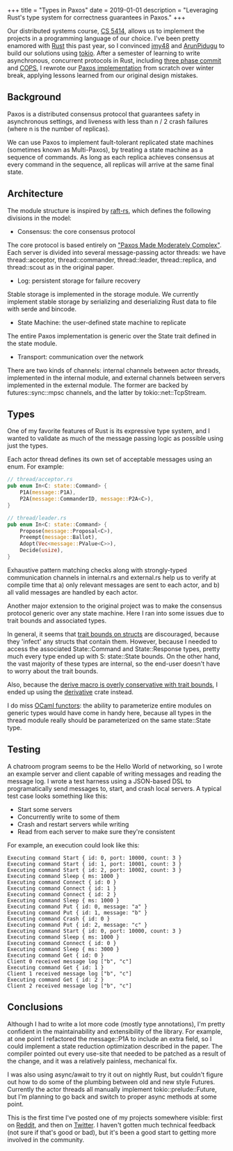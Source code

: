 +++
title = "Types in Paxos"
date = 2019-01-01
description = "Leveraging Rust's type system for correctness guarantees in Paxos."
+++

Our distributed systems course, [CS 5414][1], allows us to implement the projects
in a programming language of our choice. I've been pretty enamored with [Rust][2] this
past year, so I convinced [jmy48][3] and [ArunPidugu][4] to build our solutions
using [tokio][5]. After a semester of learning to write asynchronous, concurrent
protocols in Rust, including [three phase commit][6] and [COPS][7], I rewrote our
[Paxos implementation][8] from scratch over winter break, applying lessons 
learned from our original design mistakes.

## Background

Paxos is a distributed consensus protocol that guarantees safety in asynchronous
settings, and liveness with less than n / 2 crash failures (where n is the
number of replicas).

We can use Paxos to implement fault-tolerant replicated state machines (sometimes
known as Multi-Paxos), by treating a state machine as a sequence of commands.
As long as each replica achieves consensus at every command in the sequence,
all replicas will arrive at the same final state.

## Architecture

The module structure is inspired by [raft-rs][9], which defines the following
divisions in the model:

- Consensus: the core consensus protocol

The core protocol is based entirely on ["Paxos Made Moderately Complex"][10].
Each server is divided into several message-passing actor threads: we have
thread::acceptor, thread::commander, thread::leader, thread::replica,
and thread::scout as in the original paper.

- Log: persistent storage for failure recovery

Stable storage is implemented in the storage module. We currently
implement stable storage by serializing and deserializing Rust data
to file with serde and bincode.

- State Machine: the user-defined state machine to replicate

The entire Paxos implementation is generic over the State trait defined
in the state module.

- Transport: communication over the network

There are two kinds of channels: internal channels between actor threads,
implemented in the internal module, and external channels between servers
implemented in the external module. The former are backed by futures::sync::mpsc
channels, and the latter by tokio::net::TcpStream.

## Types

One of my favorite features of Rust is its expressive type system, and I wanted
to validate as much of the message passing logic as possible using just the types.

Each actor thread defines its own set of acceptable messages using an enum. For
example:

```rust
// thread/acceptor.rs
pub enum In<C: state::Command> {
    P1A(message::P1A),
    P2A(message::CommanderID, message::P2A<C>),
}
```

```rust
// thread/leader.rs
pub enum In<C: state::Command> {
    Propose(message::Proposal<C>),
    Preempt(message::Ballot),
    Adopt(Vec<message::PValue<C>>),
    Decide(usize),
}
```

Exhaustive pattern matching checks along with strongly-typed communication
channels in internal.rs and external.rs help us to verify at compile time
that a) only relevant messages are sent to each actor, and b) all valid 
messages are handled by each actor.

Another major extension to the original project was to make the consensus
protocol generic over any state machine. Here I ran into some issues due to
trait bounds and associated types.

In general, it seems that [trait bounds on structs][11] are discouraged,
because they 'infect' any structs that contain them. However, because
I needed to access the associated State::Command and State::Response
types, pretty much every type ended up with S: state::State bounds.
On the other hand, the vast majority of these types are internal, so the
end-user doesn't have to worry about the trait bounds.

Also, because the [derive macro is overly conservative with trait bounds][12],
I ended up using the [derivative][13] crate instead.

I do miss [OCaml functors][14]: the ability to parameterize entire modules
on generic types would have come in handy here, because all types in
the thread module really should be parameterized on the same state::State
type.

## Testing

A chatroom program seems to be the Hello World of networking, so I wrote an
example server and client capable of writing messages and reading the message log.
I wrote a test harness using a JSON-based DSL to programatically send messages
to, start, and crash local servers. A typical test case looks something like
this:

- Start some servers
- Concurrently write to some of them
- Crash and restart servers while writing
- Read from each server to make sure they're consistent

For example, an execution could look like this:

```
Executing command Start { id: 0, port: 10000, count: 3 }
Executing command Start { id: 1, port: 10001, count: 3 }
Executing command Start { id: 2, port: 10002, count: 3 }
Executing command Sleep { ms: 1000 }
Executing command Connect { id: 0 }
Executing command Connect { id: 1 }
Executing command Connect { id: 2 }
Executing command Sleep { ms: 1000 }
Executing command Put { id: 0, message: "a" }
Executing command Put { id: 1, message: "b" }
Executing command Crash { id: 0 }
Executing command Put { id: 2, message: "c" }
Executing command Start { id: 0, port: 10000, count: 3 }
Executing command Sleep { ms: 1000 }
Executing command Connect { id: 0 }
Executing command Sleep { ms: 3000 }
Executing command Get { id: 0 }
Client 0 received message log ["b", "c"]
Executing command Get { id: 1 }
Client 1 received message log ["b", "c"]
Executing command Get { id: 2 }
Client 2 received message log ["b", "c"]
```

## Conclusions

Although I had to write a lot more code (mostly type annotations), I'm
pretty confident in the maintainability and extensibility of the library.
For example, at one point I refactored the message::P1A to include
an extra field, so I could implement a state reduction optimization
described in the paper. The compiler pointed out every use-site that
needed to be patched as a result of the change, and it was a relatively
painless, mechanical fix.

I was also using async/await to try it out on nightly Rust, but couldn't
figure out how to do some of the plumbing between old and new style Futures.
Currently the actor threads all manually implement tokio::prelude::Future,
but I'm planning to go back and switch to proper async methods at some point. 

This is the first time I've posted one of my projects somewhere visible: first
on [Reddit][15], and then on [Twitter][16]. I haven't gotten much technical
feedback (not sure if that's good or bad), but it's been a good start to
getting more involved in the community.

[1]: http://www.cs.cornell.edu/courses/cs5414/2018fa/
[2]: https://www.rust-lang.org/
[3]: https://github.com/jmy48
[4]: https://github.com/ArunPidugu
[5]: https://tokio.rs/
[6]: https://en.wikipedia.org/wiki/Three-phase_commit_protocol
[7]: https://www.cs.cmu.edu/~dga/papers/cops-sosp2011.pdf
[8]: https://github.com/nwtnni/paxos
[9]: https://github.com/pingcap/raft-rs
[10]: http://paxos.systems/index.html
[11]: https://github.com/rust-lang/rust-clippy/issues/1689 
[12]: https://github.com/rust-lang/rust/issues/26925
[13]: https://github.com/mcarton/rust-derivative 
[14]: https://v1.realworldocaml.org/v1/en/html/functors.html
[15]: https://www.reddit.com/r/rust/comments/aafiub/paxos_for_replicated_state_machines/ 
[16]: https://twitter.com/nwtnni/status/1079177485319843845
